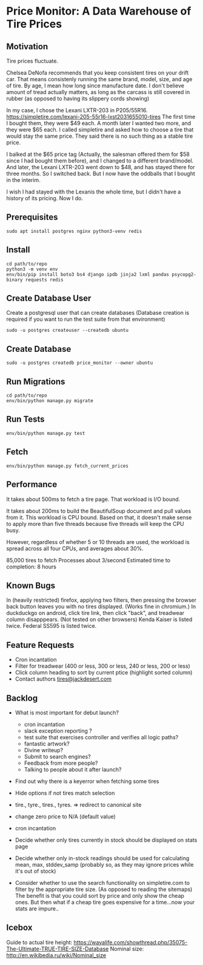 Price Monitor: A Data Warehouse of Tire Prices
==============================================


Motivation
----------

Tire prices fluctuate.

Chelsea DeNofa recommends that you keep consistent tires on your drift car.
That means consistenly running the same brand, model, size, and age of tire.
By age, I mean how long since manufacture date. I don't believe amount of tread
actually matters, as long as the carcass is still covered in rubber (as opposed to having its slippery cords showing)

In my case, I chose the Lexani LXTR-203 in P205/55R16.
https://simpletire.com/lexani-205-55r16-lxst2031655010-tires
The first time I bought them, they were $49 each.
A month later I wanted two more, and they were $65 each.
I called simpletire and asked how to choose a tire that would stay the same price.
They said there is no such thing as a stable tire price.

I balked at the $65 price tag (Actually, the salesman offered them for $58 since I had bought them before), and I changed to a different brand/model. And later, the Lexani LXTR-203
went down to $48, and has stayed there for three months. So I switched back. But I now
have the oddballs that I bought in the interim.

I wish I had stayed with the Lexanis the whole time, but I didn't have a history
of its pricing. Now I do.


Prerequisites
-------------

    sudo apt install postgres nginx python3-venv redis

Install
-------

    cd path/to/repo
    python3 -m venv env
    env/bin/pip install boto3 bs4 django ipdb jinja2 lxml pandas psycopg2-binary requests redis



Create Database User
--------------------

Create a postgresql user that can create databases
(Database creation is required if you want to run the test suite from that environment)

    sudo -u postgres createuser --createdb ubuntu


Create Database
---------------

    sudo -u postgres createdb price_monitor --owner ubuntu


Run Migrations
--------------

    cd path/to/repo
    env/bin/python manage.py migrate


Run Tests
---------

    env/bin/python manage.py test

Fetch
-----

    env/bin/python manage.py fetch_current_prices


Performance
-----------

It takes about 500ms to fetch a tire page. That workload is I/O bound.

It takes about 200ms to build the BeautifulSoup document and pull values from it.
This workload is CPU bound. Based on that, it doesn't make sense to apply more than
five threads because five threads will keep the CPU busy.

However, regardless of whether 5 or 10 threads are used, the workload is spread across
all four CPUs, and averages about 30%.

85,000 tires to fetch
Processes about 3/second
Estimated time to completion: 8 hours

Known Bugs
----------

In (heavily restricted) firefox, applying two filters, then pressing the browser back button leaves you with no tires displayed. (Works fine in chromium.)
In duckduckgo on android, click tire link, then click "back", and treadwear column disapppears. (Not tested on other browsers)
Kenda Kaiser is listed twice. Federal SS595 is listed twice.


Feature Requests
----------------

- Cron incantation
- Filter for treadwear (400 or less, 300 or less, 240 or less, 200 or less)
- Click column heading to sort by current ptice (highlight sorted column)
- Contact authors tires@jackdesert.com



Backlog
-------

- What is most important for debut launch?
  - cron incantation
  - slack exception reporting ?
  - test suite that exercises controller and verifies all logic paths?
  - fantastic artwork?
  - Divine writeup?
  - Submit to search engines?
  - Feedback from more people?
  - Talking to people about it after launch?

- Find out why there is a keyerror when fetching some tires
- Hide options if not tires match selection
- tire., tyre., tires., tyres. => redirect to canonical site
- change zero price to N/A (default value)



- cron incantation
- Decide whether only tires currently in stock should be displayed on stats page
- Decide whether only in-stock readings should be used for calculating mean, max, stddev_samp
  (probably so, as they may ignore prices while it's out of stock)
- Consider whether to use the search functionality on simpletire.com to
  filter by the appropriate tire size. (As opposed to reading the sitemaps)
  The benefit is that you could sort by price and only show the cheap ones.
  But then what if a cheap tire goes expensive for a time...now your stats are impure..


Icebox
------

Guide to actual tire height: https://wayalife.com/showthread.php/35075-The-Ultimate-TRUE-TIRE-SIZE-Database
Nominal size: http://en.wikibedia.ru/wiki/Nominal_size
